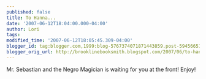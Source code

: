 ```yaml
---
published: false
title: To Hanna...
date: '2007-06-12T18:04:00.000-04:00'
author: Lori
tags: 
modified_time: '2007-06-12T18:05:45.309-04:00'
blogger_id: tag:blogger.com,1999:blog-5767374071871443859.post-5945665103035143514
blogger_orig_url: http://brooklinebooksmith.blogspot.com/2007/06/to-hanna.html
---
```


Mr. Sebastian and the Negro Magician is waiting for you at the front! Enjoy!